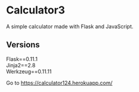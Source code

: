 # Calculator3
A simple calculator made with Flask and JavaScript.

## Versions
Flask==0.11.1  
Jinja2==2.8  
Werkzeug==0.11.11  



Go to https://calculator124.herokuapp.com/
